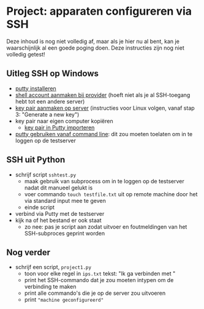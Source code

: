 # Project: apparaten configureren via SSH
Deze inhoud is nog niet volledig af, maar als je hier nu al bent, kan je waarschijnlijk al een goede poging doen. Deze instructies zijn nog niet volledig getest!

## Uitleg SSH op Windows
- [putty installeren](https://www.putty.org/)
- [shell account aanmaken bij provider](https://shells.red-pill.eu/) (hoeft niet als je al SSH-toegang hebt tot een andere server)
- [key pair aanmaken op server](https://confluence.atlassian.com/bitbucketserver/creating-ssh-keys-776639788.html) (instructies voor Linux volgen, vanaf stap 3: "Generate a new key")
- key pair naar eigen computer kopiëren
  - [key pair in Putty importeren](https://devops.ionos.com/tutorials/use-ssh-keys-with-putty-on-windows/#use-existing-public-and-private-keys)
- [putty gebruiken vanaf command line](https://my.kualo.com/knowledgebase/?kbcat=0&article=890): dit zou moeten toelaten om in te loggen op de testserver

## SSH uit Python
- schrijf script `sshtest.py`
  - maak gebruik van subprocess om in te loggen op de testserver nadat dit manueel gelukt is
  - voer commando `touch testfile.txt` uit op remote machine door het via standard input mee te geven
  - einde script
- verbind via Putty met de testserver
- kijk na of het bestand er ook staat
  - zo nee: pas je script aan zodat uitvoer en foutmeldingen van het SSH-subproces geprint worden

## Nog verder
- schrijf een script, `project1.py`
  - toon voor elke regel in `ips.txt` tekst: "Ik ga verbinden met <IP-adres>"
  - print het SSH-commando dat je zou moeten intypen om de verbinding te maken
  - print alle commando's die je op de server zou uitvoeren
  - print `"machine geconfigureerd"`
